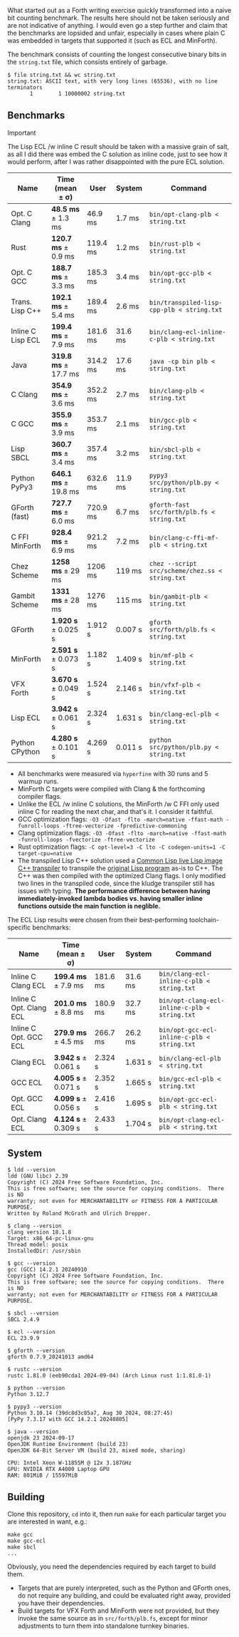 What started out as a Forth writing exercise quickly transformed into a naive bit counting benchmark. The results here should not be taken seriously and are not indicative of anything. I would even go a step further and claim that the benchmarks are lopsided and unfair, especially in cases where plain C was embedded in targets that supported it (such as ECL and MinForth).

The benchmark consists of counting the longest consecutive binary bits in the `string.txt` file, which consists entirely of garbage.

```
$ file string.txt && wc string.txt
string.txt: ASCII text, with very long lines (65536), with no line terminators
       1        1 10000002 string.txt
```

## Benchmarks

> [!IMPORTANT]
> The Lisp ECL /w inline C result should be taken with a massive grain of salt, as all I did there was embed the C solution as inline code, just to see how it would perform, after I was rather disappointed with the pure ECL solution.

| Name                 | Time (mean ± σ)        | User     | System  | Command                                         |
|----------------------|----------------------- |----------|---------|-------------------------------------------------|
| Opt. C Clang         | **48.5 ms** ± 1.3 ms   | 46.9 ms  | 1.7 ms  | `bin/opt-clang-plb < string.txt`                |
| Rust                 | **120.7 ms** ± 0.9 ms  | 119.4 ms | 1.2 ms  | `bin/rust-plb < string.txt`                     |
| Opt. C GCC           | **188.7 ms** ± 3.3 ms  | 185.3 ms | 3.4 ms  | `bin/opt-gcc-plb < string.txt`                  |
| Trans. Lisp C++      | **192.1 ms** ± 5.4 ms  | 189.4 ms | 2.6 ms  | `bin/transpiled-lisp-cpp-plb < string.txt`      |
| Inline C Lisp ECL    | **199.4 ms** ± 7.9 ms  | 181.6 ms | 31.6 ms | `bin/clang-ecl-inline-c-plb < string.txt`       |
| Java                 | **319.8 ms** ± 17.7 ms | 314.2 ms | 17.6 ms | `java -cp bin plb < string.txt`                 |
| C Clang              | **354.9 ms** ± 3.6 ms  | 352.2 ms | 2.7 ms  | `bin/clang-plb < string.txt`                    |
| C GCC                | **355.9 ms** ± 3.9 ms  | 353.7 ms | 2.1 ms  | `bin/gcc-plb < string.txt`                      |
| Lisp SBCL            | **360.7 ms** ± 3.4 ms  | 357.4 ms | 3.2 ms  | `bin/sbcl-plb < string.txt`                     |
| Python PyPy3         | **646.1 ms** ± 19.8 ms | 632.6 ms | 11.9 ms | `pypy3 src/python/plb.py < string.txt`          |
| GForth (fast)        | **727.7 ms** ± 6.0 ms  | 720.9 ms  | 6.7 ms | `gforth-fast src/forth/plb.fs < string.txt`     |
| C FFI MinForth       | **928.4 ms** ± 6.9 ms  | 921.2 ms | 7.2 ms  | `bin/clang-c-ffi-mf-plb < string.txt`           |
| Chez Scheme          | **1258 ms** ± 29 ms    | 1206 ms  | 119 ms  | `chez --script src/scheme/chez.ss < string.txt` |
| Gambit Scheme        | **1331 ms** ± 28 ms    | 1276 ms  | 115 ms  | `bin/gambit-plb < string.txt`                   |
| GForth               | **1.920 s** ± 0.025 s  | 1.912 s  | 0.007 s | `gforth src/forth/plb.fs < string.txt`          |
| MinForth             | **2.591 s** ± 0.073 s  | 1.182 s  | 1.409 s | `bin/mf-plb < string.txt`                       |
| VFX Forth            | **3.670 s** ± 0.049 s  | 1.524 s  | 2.146 s | `bin/vfxf-plb < string.txt`                     |
| Lisp ECL             | **3.942 s** ± 0.061 s  | 2.324 s  | 1.631 s | `bin/clang-ecl-plb < string.txt`                |
| Python CPython       | **4.280 s** ± 0.101 s  | 4.269 s  | 0.011 s | `python src/python/plb.py < string.txt`         |

* All benchmarks were measured via `hyperfine` with 30 runs and 5 warmup runs.
* MinForth C targets were compiled with Clang & the forthcoming compiler flags.
* Unlike the ECL /w inline C solutions, the MinForth /w C FFI only used inline C for reading the next char, and that's it. I consider it faithful.
* GCC optimization flags: `-O3 -Ofast -flto -march=native -ffast-math -funroll-loops -ftree-vectorize -fpredictive-commoning`
* Clang optimization flags: `-O3 -Ofast -flto -march=native -ffast-math -funroll-loops -fvectorize -ftree-vectorize`
* Rust optimization flags: `-C opt-level=3 -C lto -C codegen-units=1 -C target-cpu=native`
* The transpiled Lisp C++ solution used a [Common Lisp live Lisp image C++ transpiler](https://github.com/daedsidog/ck-lli-cpp-transpiler) to transpile the [original Lisp program](src/lisp/plb.lisp) as-is to C++. The C++ was then compiled with the optimized Clang flags. I only modified two lines in the transpiled code, since the kludge transpiler still has issues with typing. **The performance difference between having immediately-invoked lambda bodies vs. having smaller inline functions outside the main function is neglible.**

The ECL Lisp results were chosen from their best-performing toolchain-specific benchmarks:

| Name                       | Time (mean ± σ)   | User     | System  | Command                                           |
|----------------------------|-------------------|----------|---------|---------------------------------------------------|
| Inline C Clang ECL         | **199.4 ms** ± 7.9 ms | 181.6 ms | 31.6 ms | `bin/clang-ecl-inline-c-plb < string.txt`     |
| Inline C Opt. Clang ECL    | **201.0 ms** ± 8.8 ms | 180.9 ms | 32.7 ms | `bin/opt-clang-ecl-inline-c-plb < string.txt` |
| Inline C Opt. GCC ECL      | **279.9 ms** ± 4.5 ms | 266.7 ms | 26.2 ms | `bin/opt-gcc-ecl-inline-c-plb < string.txt`   |
| Clang ECL                  | **3.942 s** ± 0.061 s | 2.324 s  | 1.631 s | `bin/clang-ecl-plb < string.txt`              |
| GCC ECL                    | **4.005 s** ± 0.071 s | 2.352 s  | 1.665 s | `bin/gcc-ecl-plb < string.txt`                |
| Opt. GCC ECL               | **4.099 s** ± 0.056 s | 2.416 s  | 1.695 s | `bin/opt-gcc-ecl-plb < string.txt`            |
| Opt. Clang ECL             | **4.124 s** ± 0.309 s | 2.433 s  | 1.704 s | `bin/opt-clang-ecl-plb < string.txt`          |

## System

```
$ ldd --version
ldd (GNU libc) 2.39
Copyright (C) 2024 Free Software Foundation, Inc.
This is free software; see the source for copying conditions.  There is NO
warranty; not even for MERCHANTABILITY or FITNESS FOR A PARTICULAR PURPOSE.
Written by Roland McGrath and Ulrich Drepper.

$ clang --version
clang version 18.1.8
Target: x86_64-pc-linux-gnu
Thread model: posix
InstalledDir: /usr/sbin

$ gcc --version
gcc (GCC) 14.2.1 20240910
Copyright (C) 2024 Free Software Foundation, Inc.
This is free software; see the source for copying conditions.  There is NO
warranty; not even for MERCHANTABILITY or FITNESS FOR A PARTICULAR PURPOSE.

$ sbcl --version
SBCL 2.4.9

$ ecl --version
ECL 23.9.9

$ gforth --version
gforth 0.7.9_20241013 amd64

$ rustc --version
rustc 1.81.0 (eeb90cda1 2024-09-04) (Arch Linux rust 1:1.81.0-1)

$ python --version
Python 3.12.7

$ pypy3 --version
Python 3.10.14 (39dc8d3c85a7, Aug 30 2024, 08:27:45)
[PyPy 7.3.17 with GCC 14.2.1 20240805]

$ java --version
openjdk 23 2024-09-17
OpenJDK Runtime Environment (build 23)
OpenJDK 64-Bit Server VM (build 23, mixed mode, sharing)
```

```
CPU: Intel Xeon W-11855M @ 12x 3.187GHz
GPU: NVIDIA RTX A4000 Laptop GPU
RAM: 801MiB / 15597MiB
```

## Building

Clone this repository, `cd` into it, then run `make` for each particular target you are interested in want, e.g.:

```
make gcc
make gcc-ecl
make sbcl
...
```

Obviously, you need the dependencies required by each target to build them.

* Targets that are purely interpreted, such as the Python and GForth ones, do not require any building, and could be evaluated right away, provided you have their dependencies.
* Build targets for VFX Forth and MinForth were not provided, but they invoke the same source as in `src/forth/plb.fs`, except for minor adjustments to turn them into standalone turnkey binaries.
